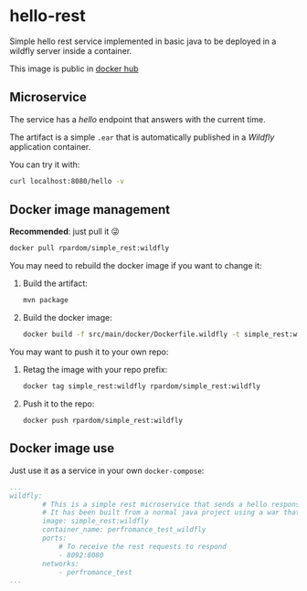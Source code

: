 # hello-rest

Simple hello rest service implemented in basic java to be deployed in a wildfly server inside a container.

This image is public in [docker hub](https://hub.docker.com/r/rpardom/simple_rest/tags)

## Microservice

The service has a *hello* endpoint that answers with the current time.

The artifact is a simple `.ear` that is automatically published in a *Wildfly* application container.

You can try it with:

```bash
curl localhost:8080/hello -v
```



## Docker image management

**Recommended**: just pull it :stuck_out_tongue_winking_eye:

```bash
docker pull rpardom/simple_rest:wildfly
```

You may need to rebuild the docker image if you want to change it:

1. Build the artifact:

   ```bash
   mvn package
   ```

2. Build the docker image:

   ```bash
   docker build -f src/main/docker/Dockerfile.wildfly -t simple_rest:wildfly .
   ```

You may want to push it to your own repo:

1. Retag the image with your repo prefix:

   ```bash
   docker tag simple_rest:wildfly rpardom/simple_rest:wildfly
   ```

2. Push it to the repo:

   ```
   docker push rpardom/simple_rest:wildfly
   ```

## Docker image use

Just use it as a service in your own `docker-compose`:

```yml
...
wildfly:
        # This is a simple rest microservice that sends a hello response including the current time.
        # It has been built from a normal java project using a war that is deployed in a wildfly application container.
        image: simple_rest:wildfly
        container_name: perfromance_test_wildfly
        ports:
            # To receive the rest requests to respond
            - 8092:8080
        networks:
            - perfromance_test
...
```

